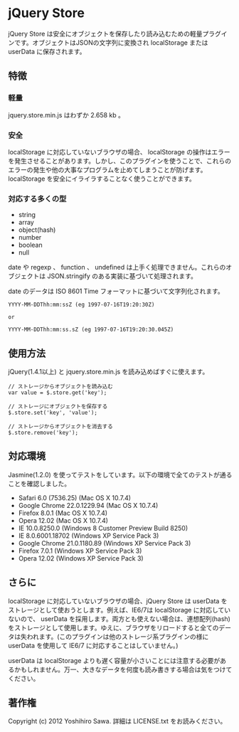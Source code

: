 # jQuery Store

jQuery Store は安全にオブジェクトを保存したり読み込むための軽量プラグインです。オブジェクトはJSONの文字列に変換され localStorage または userData に保存されます。


## 特徴

### 軽量

jquery.store.min.js はわずか 2.658 kb 。


### 安全

localStorage に対応していないブラウザの場合、 localStorage の操作はエラーを発生させることがあります。しかし、このプラグインを使うことで、これらのエラーの発生や他の大事なプログラムを止めてしまうことが防げます。localStorage を安全にイライラすることなく使うことができます。

### 対応する多くの型

* string
* array
* object(hash)
* number
* boolean
* null

date や regexp 、 function 、 undefined は上手く処理できません。これらのオブジェクトは JSON.stringify のある実装に基づいて処理されます。

date のデータは ISO 8601 Time フォーマットに基づいて文字列化されます。

    YYYY-MM-DDThh:mm:ssZ (eg 1997-07-16T19:20:30Z)

    or

    YYYY-MM-DDThh:mm:ss.sZ (eg 1997-07-16T19:20:30.045Z)


## 使用方法

jQuery(1.4.1以上) と jquery.store.min.js を読み込めばすぐに使えます。

    // ストレージからオブジェクトを読み込む
    var value = $.store.get('key');

    // ストレージにオブジェクトを保存する
    $.store.set('key', 'value');

    // ストレージからオブジェクトを消去する
    $.store.remove('key');


## 対応環境

Jasmine(1.2.0) を使ってテストをしています。以下の環境で全てのテストが通ることを確認しました。

* Safari 6.0 (7536.25) (Mac OS X 10.7.4)
* Google Chrome 22.0.1229.94 (Mac OS X 10.7.4)
* Firefox 8.0.1 (Mac OS X 10.7.4)
* Opera 12.02 (Mac OS X 10.7.4)
* IE 10.0.8250.0 (Windows 8 Customer Preview Build 8250)
* IE 8.0.6001.18702 (Windows XP Service Pack 3)
* Google Chrome 21.0.1180.89 (Windows XP Service Pack 3)
* Firefox 7.0.1 (Windows XP Service Pack 3)
* Opera 12.02 (Windows XP Service Pack 3)


## さらに

localStorage に対応していないブラウザの場合、jQuery Store は userData をストレージとして使おうとします。例えば、IE6/7は localStorage に対応していないので、 userData を採用します。両方とも使えない場合は、連想配列(hash)をストレージとして使用します。ゆえに、ブラウザをリロードすると全てのデータは失われます。(このプラグインは他のストレージ系プラグインの様に userData を使用して IE6/7 に対応することはしていません。)

userData は localStorage よりも遅く容量が小さいことには注意する必要があるかもしれません。万一、大きなデータを何度も読み書きする場合は気をつけてください。


## 著作権

Copyright (c) 2012 Yoshihiro Sawa. 詳細は LICENSE.txt をお読みください。
